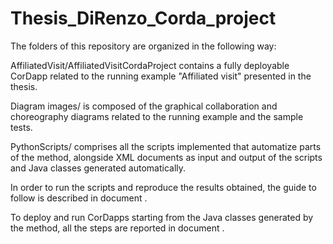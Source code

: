 # Thesis_DiRenzo_Corda_project
The folders of this repository are organized in the following way:

AffiliatedVisit/AffiliatedVisitCordaProject contains a fully deployable CorDapp related to the running example "Affiliated visit" presented in the thesis.

Diagram images/ is composed of the graphical collaboration and choreography diagrams related to the running example and the sample tests.

PythonScripts/ comprises all the scripts implemented that automatize parts of the method, alongside XML documents as input and output of the scripts and Java classes generated automatically.

In order to run the scripts and reproduce the results obtained, the guide to follow is described in document []().

To deploy and run CorDapps starting from the Java classes generated by the method, all the steps are reported in document []().
